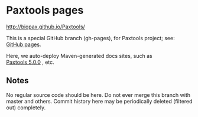 # Paxtools pages
http://biopax.github.io/Paxtools/

This is a special GitHub branch (gh-pages), 
for Paxtools project; see: [GitHub pages](http://pages.github.com). 

Here, we auto-deploy Maven-generated docs sites, such as   
[Paxtools 5.0.0](http://biopax.github.io/Paxtools/5.3.0/)
, etc.

## Notes
No regular source code should be here. 
Do not ever merge this branch with master and others.
Commit history here may be periodically deleted (filtered out) completely.
